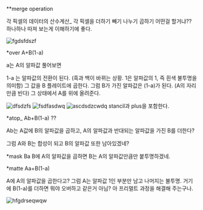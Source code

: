 **merge operation 

각 픽셀의 데이터의 산수계산_ 각 픽셀을 더하기 빼기 나누기 곱하기 어떤걸 할거냐?? 
하나하나 따져 보는게 이해하기에 좋다. 

![fgdsfdszf](https://user-images.githubusercontent.com/90597861/143025064-99d73b86-c23b-43a1-8264-14bfe8b8e03b.JPG)

*over A+B(1-a) 

a는 A의 알파값  풀어보면 

1-a 는 알파값의 전환이 된다. (흑과 백이 바뀌는 상황. 1은 알파값의 1, 즉 흰색 불투명을 의미함) 그 값을 B 플레이트에 곱한다. 그럼 B가 가진 알파값은 (1-a)가 된다. (A의 자리만큼 빈다) 그 상태에서 A를 위에 올려준다. 

![dfsdzfs](https://user-images.githubusercontent.com/90597861/143047341-52d751b0-e462-4276-b702-1028a1aa5680.JPG)
![fsdfasdwq](https://user-images.githubusercontent.com/90597861/143047348-3aada266-c9a5-447e-af93-e7722e1e2ebf.JPG)
![ascdsdzcwdq](https://user-images.githubusercontent.com/90597861/143048335-78df9d76-9226-47c7-b7ef-2ef53735baeb.JPG)
stancil과 plus을 포함한다. 

*atop_ Ab+B(1-a) ??

Ab는 A값에 B의 알파값을 곱하고, A의 알파값과 반대되는 알파값을 가진 B를 더한다? 

그럼 A와 B는 합성이 되고 B의 알파값 또한 남아있겠네? 

*mask Ba 
B에 A의 알파값을 곱하면 B는 A의 알파값만큼만 붙투명하겠네.

*matte Aa+B(1-a) 

A에 A의 알파값을 곱한다고? 그럼 A는 알파값 1인 부분만 남고 나머지는 불투명. 거기에 B(1-a)를 더하면 뭐야 오버하고 같은거 아님? 아 프리멀트 과정을 해결해 주는구나. 

![hfgdrseqwqw](https://user-images.githubusercontent.com/90597861/143067978-e9d780fa-045d-46dc-9d70-07d0c891295d.JPG)


